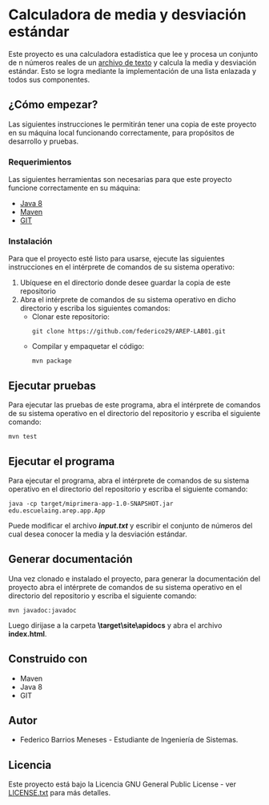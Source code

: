 # Calculadora de media y desviación estándar
Este proyecto es una calculadora estadística que lee y procesa un conjunto de n números reales de un 
[archivo de texto](https://github.com/federico29/AREP-LAB01/blob/master/input.txt)
y calcula la media y desviación estándar. Esto se logra mediante la implementación de una lista enlazada 
y todos sus componentes.

## ¿Cómo empezar?
Las siguientes instrucciones le permitirán tener una copia de este proyecto en su máquina local funcionando 
correctamente, para propósitos de desarrollo y pruebas.

### Requerimientos
Las siguientes herramientas son necesarias para que este proyecto funcione correctamente en su máquina:
- [Java 8](https://www.java.com/es/)
- [Maven](https://maven.apache.org/download.cgi)
- [GIT](https://git-scm.com/downloads)
  
### Instalación
Para que el proyecto esté listo para usarse, ejecute las siguientes instrucciones en el intérprete de 
comandos de su sistema operativo:

1. Ubíquese en el directorio donde desee guardar la copia de este repositorio
2. Abra el intérprete de comandos de su sistema operativo en dicho directorio y escriba los siguientes 
   comandos:
    - Clonar este repositorio:
        ```
        git clone https://github.com/federico29/AREP-LAB01.git
        ```
    - Compilar y empaquetar el código:
        ```
        mvn package
        ```

## Ejecutar pruebas
Para ejecutar las pruebas de este programa, abra el intérprete de comandos de su sistema operativo en 
el directorio del repositorio y escriba el siguiente comando:
```
mvn test
```

## Ejecutar el programa
Para ejecutar el programa, abra el intérprete de comandos de su sistema operativo en el directorio del 
repositorio y escriba el siguiente comando:
```
java -cp target/miprimera-app-1.0-SNAPSHOT.jar edu.escuelaing.arep.app.App
```
Puede modificar el archivo ***input.txt*** y escribir el conjunto de números del cual desea conocer la
media y la desviación estándar.

## Generar documentación
Una vez clonado e instalado el proyecto, para generar la documentación del proyecto abra el intérprete 
de comandos de su sistema operativo en el directorio del repositorio y escriba el siguiente comando:
```
mvn javadoc:javadoc
```
Luego dirijase a la carpeta **\target\site\apidocs** y abra el archivo **index.html**.

## Construido con
- Maven
- Java 8
- GIT

## Autor
- Federico Barrios Meneses - Estudiante de Ingeniería de Sistemas.

## Licencia
Este proyecto está bajo la Licencia GNU General Public License - ver 
[LICENSE.txt](https://github.com/federico29/AREP-LAB01/blob/master/LICENSE.txt) para más detalles.
